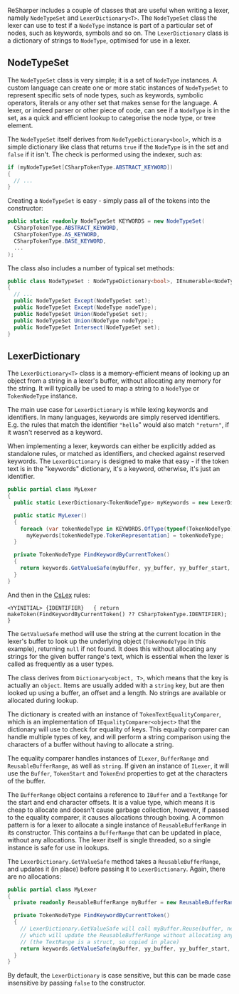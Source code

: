 [//]: # (title: Utility Classes)

ReSharper includes a couple of classes that are useful when writing a lexer, namely `NodeTypeSet` and `LexerDictionary<T>`. The `NodeTypeSet` class the lexer can use to test if a `NodeType` instance is part of a particular set of nodes, such as keywords, symbols and so on. The `LexerDictionary` class is a dictionary of strings to `NodeType`, optimised for use in a lexer.

## NodeTypeSet

The `NodeTypeSet` class is very simple; it is a set of `NodeType` instances. A custom language can create one or more static instances of `NodeTypeSet` to represent specific sets of node types, such as keywords, symbolic operators, literals or any other set that makes sense for the language. A lexer, or indeed parser or other piece of code, can see if a `NodeType` is in the set, as a quick and efficient lookup to categorise the node type, or tree element.

The `NodeTypeSet` itself derives from `NodeTypeDictionary<bool>`, which is a simple dictionary like class that returns `true` if the `NodeType` is in the set and `false` if it isn't. The check is performed using the indexer, such as:

```csharp
if (myNodeTypeSet[CSharpTokenType.ABSTRACT_KEYWORD])
{
  // ...
}
```

Creating a `NodeTypeSet` is easy - simply pass all of the tokens into the constructor:

```csharp
public static readonly NodeTypeSet KEYWORDS = new NodeTypeSet(
  CSharpTokenType.ABSTRACT_KEYWORD,
  CSharpTokenType.AS_KEYWORD,
  CSharpTokenType.BASE_KEYWORD,
  ...
);
```

The class also includes a number of typical set methods:

```csharp
public class NodeTypeSet : NodeTypeDictionary<bool>, IEnumerable<NodeType>
{
  // ...
  public NodeTypeSet Except(NodeTypeSet set);
  public NodeTypeSet Except(NodeType nodeType);
  public NodeTypeSet Union(NodeTypeSet set);
  public NodeTypeSet Union(NodeType nodeType);
  public NodeTypeSet Intersect(NodeTypeSet set);
}
```

## LexerDictionary

The `LexerDictionary<T>` class is a memory-efficient means of looking up an object from a string in a lexer's buffer, without allocating any memory for the string. It will typically be used to map a string to a `NodeType` or `TokenNodeType` instance.

The main use case for `LexerDictionary` is while lexing keywords and identifiers. In many languages, keywords are simply reserved identifiers. E.g. the rules that match the identifier `"hello`" would also match `"return"`, if it wasn't reserved as a keyword.

When implementing a lexer, keywords can either be explicitly added as standalone rules, or matched as identifiers, and checked against reserved keywords. The `LexerDictionary` is designed to make that easy - if the token text is in the "keywords" dictionary, it's a keyword, otherwise, it's just an identifier.

```csharp
public partial class MyLexer
{
  public static LexerDictionary<TokenNodeType> myKeywords = new LexerDictionary<TokenNodeType>();

  public static MyLexer()
  {
    foreach (var tokenNodeType in KEYWORDS.OfType(typeof(TokenNodeType))
      myKeywords[tokenNodeType.TokenRepresentation] = tokenNodeType;
  }

  private TokenNodeType FindKeywordByCurrentToken()
  {
    return keywords.GetValueSafe(myBuffer, yy_buffer, yy_buffer_start, yy_buffer_end);
  }
}
```

And then in the [CsLex](CsLex.md) rules:

```text
<YYINITIAL> {IDENTIFIER}   { return makeToken(FindKeywordByCurrentToken() ?? CSharpTokenType.IDENTIFIER); }
```

The `GetValueSafe` method will use the string at the current location in the lexer's buffer to look up the underlying object (`TokenNodeType` in this example), returning `null` if not found. It does this without allocating any strings for the given buffer range's text, which is essential when the lexer is called as frequently as a user types.

The class derives from `Dictionary<object, T>`, which means that the key is actually an `object`. Items are usually added with a `string` key, but are then looked up using a buffer, an offset and a length. No strings are available or allocated during lookup.

The dictionary is created with an instance of `TokenTextEqualityComparer`, which is an implementation of `IEqualityComparer<object>` that the dictionary will use to check for equality of keys. This equality comparer can handle multiple types of key, and will perform a string comparison using the characters of a buffer without having to allocate a string.

The equality comparer handles instances of `ILexer`, `BufferRange` and `ReusableBufferRange`, as well as `string`. If given an instance of `ILexer`, it will use the `Buffer`, `TokenStart` and `TokenEnd` properties to get at the characters of the buffer.

The `BufferRange` object contains a reference to `IBuffer` and a `TextRange` for the start and end character offsets. It is a value type, which means it is cheap to allocate and doesn't cause garbage collection, however, if passed to the equality comparer, it causes allocations through boxing. A common pattern is for a lexer to allocate a single instance of `ReusableBufferRange` in its constructor. This contains a `BufferRange` that can be updated in place, without any allocations. The lexer itself is single threaded, so a single instance is safe for use in lookups.

The `LexerDictionary.GetValueSafe` method takes a `ReusableBufferRange`, and updates it (in place) before passing it to `LexerDictionary`. Again, there are no allocations:

```csharp
public partial class MyLexer
{
  private readonly ReusableBufferRange myBuffer = new ReusableBufferRange();

  private TokenNodeType FindKeywordByCurrentToken()
  {
    // LexerDictionary.GetValueSafe will call myBuffer.Reuse(buffer, new TextRange(start, end))
    // which will update the ReusableBufferRange without allocating any memory
    // (the TextRange is a struct, so copied in place)
    return keywords.GetValueSafe(myBuffer, yy_buffer, yy_buffer_start, yy_buffer_end);
  }
}
```

By default, the `LexerDictionary` is case sensitive, but this can be made case insensitive by passing `false` to the constructor.